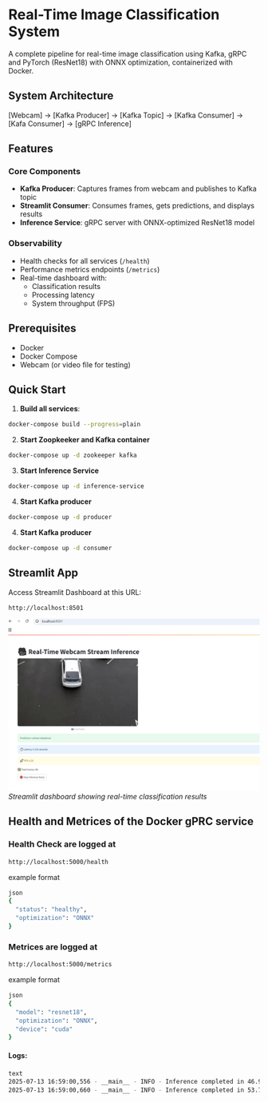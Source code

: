 # Real-Time Image Classification System

A complete pipeline for real-time image classification using Kafka, gRPC and PyTorch (ResNet18) with ONNX optimization, containerized with Docker.

## System Architecture

[Webcam] -> [Kafka Producer] -> [Kafka Topic]
-> [Kafka Consumer] -> [Kafa Consumer] -> [gRPC Inference]


## Features

### Core Components
- **Kafka Producer**: Captures frames from webcam and publishes to Kafka topic
- **Streamlit Consumer**: Consumes frames, gets predictions, and displays results
- **Inference Service**: gRPC server with ONNX-optimized ResNet18 model


### Observability
- Health checks for all services (`/health`)
- Performance metrics endpoints (`/metrics`)
- Real-time dashboard with:
  - Classification results
  - Processing latency
  - System throughput (FPS)

## Prerequisites

- Docker
- Docker Compose
- Webcam (or video file for testing)

## Quick Start

1. **Build all services**:
```bash
docker-compose build --progress=plain
```

2. **Start Zoopkeeker and Kafka container**
```bash
docker-compose up -d zookeeper kafka
```

3. **Start Inference Service**
```bash
docker-compose up -d inference-service
```

4. **Start Kafka producer**
```bash
docker-compose up -d producer
```

4. **Start Kafka producer**
```bash
docker-compose up -d consumer
```

## Streamlit App

Access Streamlit Dashboard at this URL:

```bash
http://localhost:8501
```

![Main Dashboard](images/streamlit_app.png)
*Streamlit dashboard showing real-time classification results*

## Health and Metrices of the Docker gPRC service

### Health Check are logged at

```bash
http://localhost:5000/health 

```

example format
```bash
json
{
  "status": "healthy",
  "optimization": "ONNX"
}
```

### Metrices are logged at
```bash
http://localhost:5000/metrics
```

example format
```bash
json
{
  "model": "resnet18",
  "optimization": "ONNX",
  "device": "cuda"
}
```

#### Logs:

```bash
text
2025-07-13 16:59:00,556 - __main__ - INFO - Inference completed in 46.99ms
2025-07-13 16:59:00,660 - __main__ - INFO - Inference completed in 53.76ms
```
